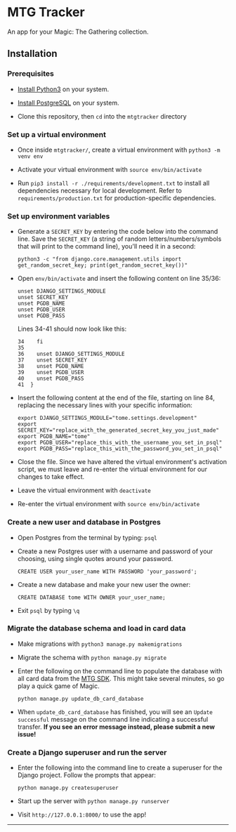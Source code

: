 <h1>MTG Tracker</h1>
An app for your Magic: The Gathering collection.
<h2>Installation</h2>
<h3>Prerequisites</h3>

- [Install Python3](https://www.python.org/downloads/ "Python.org Downloads") on your system.

- [Install PostgreSQL](https://www.postgresql.org/download/ "PostgreSQL Downloads") on your system.

- Clone this repository, then `cd` into the `mtgtracker` directory

<h3>Set up a virtual environment</h3>

- Once inside `mtgtracker/`, create a virtual environment with `python3 -m venv env`

- Activate your virtual environment with `source env/bin/activate`

- Run `pip3 install -r ./requirements/development.txt` to install all dependencies necessary for local development.
Refer to `requirements/production.txt` for production-specific dependencies.

<h3>Set up environment variables</h3>

- Generate a `SECRET_KEY` by entering the code below into the command line. Save the `SECRET_KEY` (a string of random letters/numbers/symbols that will print to the command line), you'll need it in a second:

  `python3 -c "from django.core.management.utils import get_random_secret_key; print(get_random_secret_key())"`

- Open `env/bin/activate` and insert the following content on line 35/36:
  ```
  unset DJANGO_SETTINGS_MODULE
  unset SECRET_KEY
  unset PGDB_NAME
  unset PGDB_USER
  unset PGDB_PASS
  ```

  Lines 34-41 should now look like this:

  ```
  34    fi
  35
  36    unset DJANGO_SETTINGS_MODULE
  37    unset SECRET_KEY
  38    unset PGDB_NAME
  39    unset PGDB_USER
  40    unset PGDB_PASS
  41  }
  ```

- Insert the following content at the end of the file, starting on line 84, replacing the necessary lines with your specific information:

  ```
  export DJANGO_SETTINGS_MODULE="tome.settings.development"
  export SECRET_KEY="replace_with_the_generated_secret_key_you_just_made"
  export PGDB_NAME="tome"
  export PGDB_USER="replace_this_with_the_username_you_set_in_psql"
  export PGDB_PASS="replace_this_with_the_password_you_set_in_psql"
  ```

- Close the file. Since we have altered the virtual environment's activation script, we must leave and re-enter the virtual environment for our changes to take effect.

- Leave the virtual environment with `deactivate`

- Re-enter the virtual environment with `source env/bin/activate`

<h3>Create a new user and database in Postgres</h3>

- Open Postgres from the terminal by typing: `psql`

- Create a new Postgres user with a username and password of your choosing, using single quotes around your password.

  `CREATE USER your_user_name WITH PASSWORD 'your_password';`

- Create a new database and make your new user the owner:

  `CREATE DATABASE tome WITH OWNER your_user_name;`

- Exit `psql` by typing `\q`

<h3>Migrate the database schema and load in card data</h3>

- Make migrations with `python3 manage.py makemigrations`

- Migrate the schema with `python manage.py migrate`

- Enter the following on the command line to populate the database with all card data from the [MTG SDK](https://github.com/MagicTheGathering/mtg-sdk-python "MTG SDK Github"). This might take several minutes, so go play a quick game of Magic.

  `python manage.py update_db_card_database`

- When `update_db_card_database` has finished, you will see an `Update successful` message on the command line indicating a successful transfer. __If you see an error message instead, please submit a new issue!__

<h3>Create a Django superuser and run the server</h3>

- Enter the following into the command line to create a superuser for the Django project. Follow the prompts that appear:

  `python manage.py createsuperuser`

- Start up the server with `python manage.py runserver`

- Visit `http://127.0.0.1:8000/` to use the app!
<hr>
